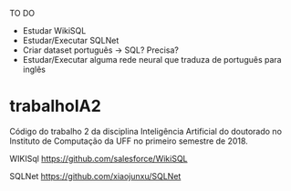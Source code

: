 TO DO
- Estudar WikiSQL
- Estudar/Executar SQLNet
- Criar dataset português -> SQL? Precisa?
- Estudar/Executar alguma rede neural que traduza de português para inglês


# trabalhoIA2
Código do trabalho 2 da disciplina Inteligência Artificial do doutorado no Instituto de Computação da UFF no primeiro semestre de 2018.

WIKISql
https://github.com/salesforce/WikiSQL

SQLNet
https://github.com/xiaojunxu/SQLNet
